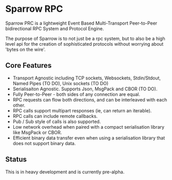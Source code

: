 # Sparrow RPC

Sparrow PRC is a lightweight Event Based Multi-Transport Peer-to-Peer bidirectional RPC System and Protocol Engine.

The purpose of Sparrow is to not just be a rpc system, but to also be a high level api for the creation of
sophisticated protocols without worrying about 'bytes on the wire'.  

## Core Features

* Transport Agnostic including TCP sockets, Websockets, Stdin/Stdout, Named Pipes (TO DO), Unix sockets (TO DO)
* Serialisaiton Agnostic. Supports Json, MsgPack and CBOR (TO DO).
* Fully Peer-to-Peer - both sides of any connection are equal.
* RPC requests can flow both directions, and can be interleaved with each other.
* RPC calls support multipart responses (ie, can return an iterable).
* RPC calls can include remote callbacks.
* Pub / Sub style of calls is also supported.
* Low network overhead when paired with a compact serialisation library like MsgPack or CBOR.
* Efficient binary data transfer even when using a serialisation library that does not support binary data.


## Status

This is in heavy development and is currently pre-alpha.

